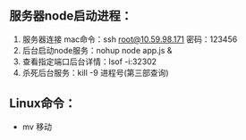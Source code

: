 ## 服务器node启动进程：
1. 服务器连接
mac命令：ssh root@10.59.98.171 密码：123456
2. 后台启动node服务：nohup node app.js &
3. 查看指定端口后台详情：lsof -i:32302
4. 杀死后台服务：kill -9 进程号(第三部查询)

## Linux命令：
- mv 移动

